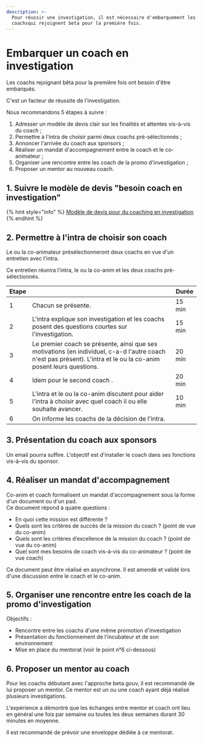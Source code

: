 ```yaml
---
description: >-
  Pour réussir une investigation, il est nécessaire d'embarquement les nouveaux
  coachsqui rejoignent beta pour la première fois.
---
```


# Embarquer un coach en investigation

Les coachs rejoignant bêta pour la première fois ont besoin d'être embarqués.

C'est un facteur de réussite de l'investigation.

Nous recommandons 5 étapes à suivre :

1. Adresser un modèle de devis clair sur les finalités et attentes vis-à-vis du coach ;
2. Permettre à l'intra de choisir parmi deux coachs pré-sélectionnés ;
3. Annoncer l'arrivée du coach aux sponsors ;
4. Réaliser un mandat d'accompagnement entre le coach et le co-animateur ;
5. Organiser une rencontre entre les coach de la promo d'investigation ;
6. Proposer un mentor au nouveau coach.

## 1. Suivre le modèle de devis "besoin coach en investigation"

{% hint style="info" %}
[Modèle de devis pour du coaching en investigation](https://docs.google.com/document/d/15p4NXD4Ttmz5rwPu-4aHZSNzV5S65i0tlLEBv7nAGfk/edit#heading=h.xk421rdycby)
{% endhint %}

## 2. Permettre à l'intra de choisir son coach

Le ou la co-animateur présélectionneront deux coachs en vue d'un entretien avec l'intra.

Ce entretien réunira l'intra, le ou la co-anim et les deux coachs pré-sélectionnés.

| Etape |                                                                                                                                                                     | Durée  |
| ----- | ------------------------------------------------------------------------------------------------------------------------------------------------------------------- | ------ |
| 1     | Chacun se présente.                                                                                                                                                 | 15 min |
| 2     | L'intra explique son investigation et les coachs posent des questions courtes sur l'investigation.                                                                  | 15 min |
| 3     | Le premier coach se présente, ainsi que ses motivations (en individuel, c-a-d l'autre coach n'est pas présent). L'intra et le ou la co-anim posent leurs questions. | 20 min |
| 4     | Idem pour le second coach .                                                                                                                                         | 20 min |
| 5     | L'intra et le ou la co-anim discutent pour aider l'intra à choisir avec quel coach il ou elle souhaite avancer.                                                     | 10 min |
| 6     | On informe les coachs de la décision de l'intra.                                                                                                                    |        |

## 3. Présentation du coach aux sponsors

Un email pourra suffire. L'objectif est d'installer le coach dans ses fonctions vis-à-vis du sponsor.

## 4. Réaliser un mandat d'accompagnement

Co-anim et coach formalisent un mandat d'accompagnement sous la forme d'un document ou d'un pad.\
Ce document répond à quatre questions :

* En quoi cette mission est différente ?
* Quels sont les critères de succès de la mission du coach ? (point de vue du co-anim)
* Quels sont les critères d’excellence de la mission du coach ? (point de vue du co-anim)
* Quel sont mes besoins de coach vis-à-vis du co-animateur ? (point de vue coach)

Ce document peut être réalisé en asynchrone. Il est amendé et validé lors d'une discussion entre le coach et le co-anim.

## 5. Organiser une rencontre entre les coach de la promo d'investigation&#x20;

Objectifs :&#x20;

* Rencontre entre les coachs d'une même promotion d'investigation
* Présentation du fonctionnement de l'incubateur et de son environnement
* Mise en place du mentorat (voir le point n°6 ci-dessous)

## 6. Proposer un mentor au coach

Pour les coachs débutant avec l'approche beta.gouv, il est recommandé de lui proposer un mentor. Ce mentor est un ou une coach ayant déjà réalisé plusieurs investigations.

L'expérience a démontré que les échanges entre mentor et coach ont lieu en général une fois par semaine ou toutes les deux semaines durant 30 minutes en moyenne.

Il est recommandé de prévoir une enveloppe dédiée à ce mentorat.
